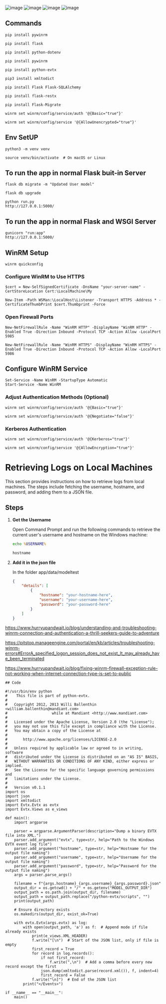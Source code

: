 ![image](https://github.com/user-attachments/assets/393654bc-2a6d-4d42-bed6-a37c7edf5221)
![image](https://github.com/user-attachments/assets/5cde9366-e1af-4723-b6de-0d0039c605a4)
![image](https://github.com/user-attachments/assets/ed4f2958-838c-4cb4-b1ce-8bd457bf85af)
![image](https://github.com/user-attachments/assets/9d232e44-69f5-4531-b1c7-b27a7692527c)

## Commands
    pip install pywinrm

    pip install flask

    pip install python-dotenv

    pip install pywinrm
    
    pip install python-evtx

    pip3 install xmltodict

    pip install Flask Flask-SQLAlchemy

    pip install flask-restx

    pip install Flask-Migrate

    winrm set winrm/config/service/auth '@{Basic="true"}'

    winrm set winrm/config/service '@{AllowUnencrypted="true"}'

## Env SetUP
    python3 -m venv venv

    source venv/bin/activate  # On macOS or Linux


## To run the app in normal Flask buit-in Server
    flask db migrate -m "Updated User model"

    flask db upgrade

    python run.py
    http://127.0.0.1:5000/

## To run the app in normal Flask and WSGI Server
    gunicorn "run:app"
    http://127.0.0.1:5000/

## WinRM Setup
    winrm quickconfig

### Configure WinRM to Use HTTPS
    $cert = New-SelfSignedCertificate -DnsName "your-server-name" -CertStoreLocation Cert:\LocalMachine\My

    New-Item -Path WSMan:\LocalHost\Listener -Transport HTTPS -Address * -CertificateThumbPrint $cert.Thumbprint -Force

### Open Firewall Ports
    New-NetFirewallRule -Name "WinRM HTTP" -DisplayName "WinRM HTTP" -Enabled True -Direction Inbound -Protocol TCP -Action Allow -LocalPort 5985

    New-NetFirewallRule -Name "WinRM HTTPS" -DisplayName "WinRM HTTPS" -Enabled True -Direction Inbound -Protocol TCP -Action Allow -LocalPort 5986

## Configure WinRM Service
    Set-Service -Name WinRM -StartupType Automatic
    Start-Service -Name WinRM


### Adjust Authentication Methods (Optional)
    winrm set winrm/config/service/auth '@{Basic="true"}'

    winrm set winrm/config/service/auth '@{Negotiate="false"}'

### Kerberos Authentication
    winrm set winrm/config/service/auth '@{Kerberos="true"}'

    winrm set winrm/config/service '@{AllowEncryption="true"}'

# Retrieving Logs on Local Machines

This section provides instructions on how to retrieve logs from local machines. The steps include fetching the username, hostname, and password, and adding them to a JSON file.

## Steps

1. **Get the Username**

   Open Command Prompt and run the following commands to retrieve the current user's username and hostname on the Windows machine:

   ```cmd
   echo %USERNAME%
   
   hostname
2. **Add it in the json file**

   In the folder app/data/modeltest

    ```json
    {
        "details": [
            {
                "hostname": "your-hostname-here",
                "username": "your-username-here",
                "password": "your-password-here"
            }
        ]
    }
    

https://www.hurryupandwait.io/blog/understanding-and-troubleshooting-winrm-connection-and-authentication-a-thrill-seekers-guide-to-adventure

https://pitstop.manageengine.com/portal/en/kb/articles/troubleshooting-winrm-errors#ErrorA_specified_logon_session_does_not_exist_It_may_already_have_been_terminated

https://www.hurryupandwait.io/blog/fixing-winrm-firewall-exception-rule-not-working-when-internet-connection-type-is-set-to-public


    ## Code
    
    #!/usr/bin/env python
    #    This file is part of python-evtx.
    #
    #   Copyright 2012, 2013 Willi Ballenthin <william.ballenthin@mandiant.com>
    #                    while at Mandiant <http://www.mandiant.com>
    #
    #   Licensed under the Apache License, Version 2.0 (the "License");
    #   you may not use this file except in compliance with the License.
    #   You may obtain a copy of the License at
    #
    #       http://www.apache.org/licenses/LICENSE-2.0
    #
    #   Unless required by applicable law or agreed to in writing, software
    #   distributed under the License is distributed on an "AS IS" BASIS,
    #   WITHOUT WARRANTIES OR CONDITIONS OF ANY KIND, either express or implied.
    #   See the License for the specific language governing permissions and
    #   limitations under the License.
    #
    #   Version v0.1.1
    import os
    import json
    import xmltodict
    import Evtx.Evtx as evtx
    import Evtx.Views as e_views

    def main():
        import argparse
    
        parser = argparse.ArgumentParser(description="Dump a binary EVTX file into XML.")
        parser.add_argument("evtx", type=str, help="Path to the Windows EVTX event log file")
        parser.add_argument("hostname", type=str, help="Hostname for the output file naming")
        parser.add_argument("username", type=str, help="Username for the output file naming")
        parser.add_argument("password", type=str, help="Password for the output file naming")
        args = parser.parse_args()
    
        filename = f"{args.hostname}_{args.username}_{args.password}.json"
        output_dir = os.getcwd() + "/" + os.getenv("MODEL_OUTPUT_DIR")
        output_path = os.path.join(output_dir, filename)
        output_path = output_path.replace("/python-evtx/scripts", "")
        print(output_path)
    
        # Ensure directory exists
        os.makedirs(output_dir, exist_ok=True)
    
        with evtx.Evtx(args.evtx) as log:
            with open(output_path, 'a') as f:  # Append mode if file already exists
                print(e_views.XML_HEADER)
                f.write("[\n")  # Start of the JSON list, only if file is empty
                first_record = True
                for record in log.records():
                    if not first_record:
                        f.write(",\n")  # Add a comma before every new record except the first
                    json.dump(xmltodict.parse(record.xml()), f, indent=4)
                    first_record = False
                f.write("\n]")  # End of the JSON list
            print("</Events>")
    
    if __name__ == "__main__":
        main()
    
    
    
    
